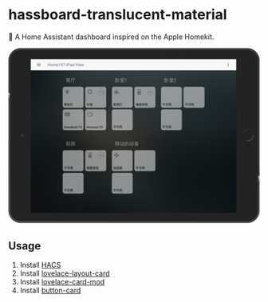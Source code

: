 # hassboard-translucent-material
🎨 A Home Assistant dashboard inspired on the Apple Homekit.

![Capture Screenshot](/Changelog/192.168.11.64_8123_lovelace-yaml_translucent_material_view(iPad)_2021_02_04_01.png)

## Usage
1. Install [HACS](https://hacs.xyz/)
2. Install [lovelace-layout-card](https://github.com/thomasloven/lovelace-layout-card)
3. Install [lovelace-card-mod](https://github.com/thomasloven/lovelace-card-mod)
4. Install [button-card](https://github.com/custom-cards/button-card)
